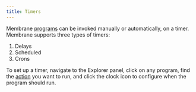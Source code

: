 ```yaml
---
title: Timers
---
```


Membrane [programs](/concepts/programs/) can be invoked manually or automatically, on a timer. Membrane supports three types of timers:

1. Delays
2. Scheduled
3. Crons

To set up a timer, navigate to the Explorer panel, click on any program, find the [action](/concepts/the-graph#actions) you want to run, and click the clock icon to configure when the program should run.

<!-- TODO: add video of creating a timer from the explorer -->
